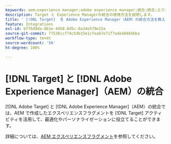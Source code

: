 ```yaml
---
keywords: aem;experience manager;adobe experience manager;統合;統合;エクスペリエンスフラグメント
description: Target と Experience Managerの統合の使用方法を説明します。
title: ' [!DNL Target]  を Adobe Experience Manager（AEM）の統合方法を教えてください。'
feature: Integrations
exl-id: bff6d9da-8b1e-4458-8d5c-0a34e570e15a
source-git-commit: 77536ccf74c54b33e1cfeab7e71f7ade48484bba
workflow-type: tm+mt
source-wordcount: '56'
ht-degree: 100%

---
```


# [!DNL Target] と [!DNL Adobe Experience Manager]（AEM）の統合

[!DNL Adobe Target] と [!DNL Adobe Experience Manager]（AEM）の統合では、AEM で作成したエクスペリエンスフラグメントを [!DNL Target] アクティビティを活用して、最適化やパーソナライゼーションに役立てることができます。

詳細については、[AEM エクスペリエンスフラグメント](/help/main/c-experiences/c-manage-content/aem-experience-fragments.md)を参照してください。
